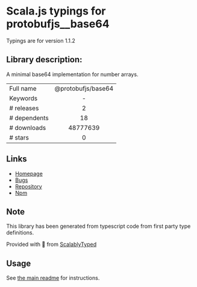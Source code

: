 
# Scala.js typings for protobufjs__base64

Typings are for version 1.1.2

## Library description:
A minimal base64 implementation for number arrays.

|                    |                 |
| ------------------ | :-------------: |
| Full name          | @protobufjs/base64 |
| Keywords           | - |
| # releases         | 2 |
| # dependents       | 18 |
| # downloads        | 48777639 |
| # stars            | 0 |

## Links
- [Homepage](https://github.com/dcodeIO/protobuf.js#readme)
- [Bugs](https://github.com/dcodeIO/protobuf.js/issues)
- [Repository](https://github.com/dcodeIO/protobuf.js)
- [Npm](https://www.npmjs.com/package/%40protobufjs%2Fbase64)
    


## Note
This library has been generated from typescript code from first party type definitions.

Provided with :purple_heart: from [ScalablyTyped](https://github.com/oyvindberg/ScalablyTyped)

## Usage
See [the main readme](../../readme.md) for instructions.


